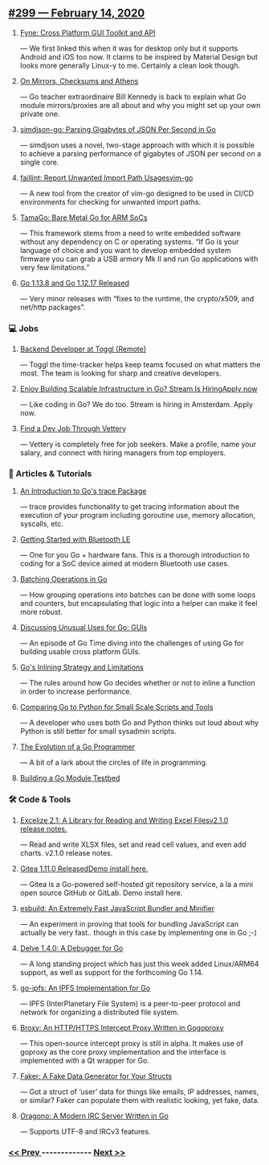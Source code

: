 ## [#299 — February 14, 2020](https://golangweekly.com/issues/299)

1. [Fyne: Cross Platform GUI Toolkit and API](https://golangweekly.com/link/83898/web)

     — We first linked this when it was for desktop only but it supports Android and iOS too now. It claims to be inspired by Material Design but looks more generally Linux-y to me. Certainly a clean look though.
1. [On Mirrors, Checksums and Athens](https://golangweekly.com/link/83899/web)

     — Go teacher extraordinaire Bill Kennedy is back to explain what Go module mirrors/proxies are all about and why you might set up your own private one.
1. [simdjson-go: Parsing Gigabytes of JSON Per Second in Go](https://golangweekly.com/link/83910/web)

     — simdjson uses a novel, two-stage approach with which it is possible to achieve a parsing performance of gigabytes of JSON per second on a single core.
1. [faillint: Report Unwanted Import Path Usagesvim-go](https://golangweekly.com/link/83901/web)

     — A new tool from the creator of vim-go designed to be used in CI/CD environments for checking for unwanted import paths.
1. [TamaGo: Bare Metal Go for ARM SoCs](https://golangweekly.com/link/83903/web)

     — This framework stems from a need to write embedded software without any dependency on C or operating systems. “If Go is your language of choice and you want to develop embedded system firmware you can grab a USB armory Mk II and run Go applications with very few limitations.”
1. [Go 1.13.8 and Go 1.12.17 Released](https://golangweekly.com/link/83904/web)

     — Very minor releases with “fixes to the runtime, the crypto/x509, and
net/http packages”.
### 💻 Jobs

1. [Backend Developer at Toggl (Remote)](https://golangweekly.com/link/83905/web)

     — Toggl the time-tracker helps keep teams focused on what matters the most. The team is looking for sharp and creative developers.
1. [Enjoy Building Scalable Infrastructure in Go? Stream Is HiringApply now](https://golangweekly.com/link/83906/web)

     — Like coding in Go? We do too. Stream is hiring in Amsterdam. Apply now.
1. [Find a Dev Job Through Vettery](https://golangweekly.com/link/83907/web)

     — Vettery is completely free for job seekers. Make a profile, name your salary, and connect with hiring managers from top employers.
### 📘 Articles & Tutorials

1. [An Introduction to Go's trace Package](https://golangweekly.com/link/83908/web)

     — trace provides functionality to get tracing information about the execution of your program including goroutine use, memory allocation, syscalls, etc.
1. [Getting Started with Bluetooth LE](https://golangweekly.com/link/83909/web)

     — One for you Go + hardware fans. This is a thorough introduction to coding for a SoC device aimed at modern Bluetooth use cases.
1. [Batching Operations in Go](https://golangweekly.com/link/83912/web)

     — How grouping operations into batches can be done with some loops and counters, but encapsulating that logic into a helper can make it feel more robust.
1. [Discussing Unusual Uses for Go: GUIs](https://golangweekly.com/link/83913/web)

     — An episode of Go Time diving into the challenges of using Go for building usable cross platform GUIs.
1. [Go's Inlining Strategy and Limitations](https://golangweekly.com/link/83914/web)

     — The rules around how Go decides whether or not to inline a function in order to increase performance.
1. [Comparing Go to Python for Small Scale Scripts and Tools](https://golangweekly.com/link/83915/web)

     — A developer who uses both Go and Python thinks out loud about why Python is still better for small sysadmin scripts.
1. [The Evolution of a Go Programmer](https://golangweekly.com/link/83916/web)

     — A bit of a lark about the circles of life in programming.
1. [Building a Go Module Testbed](https://golangweekly.com/link/83917/web)

### 🛠 Code & Tools

1. [Excelize 2.1: A Library for Reading and Writing Excel Filesv2.1.0 release notes.](https://golangweekly.com/link/83918/web)

     — Read and write XLSX files, set and read cell values, and even add charts. v2.1.0 release notes.
1. [Gitea 1.11.0 ReleasedDemo install here.](https://golangweekly.com/link/83920/web)

     — Gitea is a Go-powered self-hosted git repository service, a la a mini open source GitHub or GitLab. Demo install here.
1. [esbuild: An Extremely Fast JavaScript Bundler and Minifier](https://golangweekly.com/link/83923/web)

     — An experiment in proving that tools for bundling JavaScript can actually be very fast.. though in this case by implementing one in Go ;-)
1. [Delve 1.4.0: A Debugger for Go](https://golangweekly.com/link/83924/web)

     — A long standing project which has just this week added Linux/ARM64 support, as well as support for the forthcoming Go 1.14.
1. [go-ipfs: An IPFS Implementation for Go](https://golangweekly.com/link/83925/web)

     — IPFS (InterPlanetary File System) is a peer-to-peer protocol and network for organizing a distributed file system.
1. [Broxy: An HTTP/HTTPS Intercept Proxy Written in Gogoproxy](https://golangweekly.com/link/83926/web)

     — This open-source intercept proxy is still in alpha. It makes use of goproxy as the core proxy implementation and the interface is implemented with a Qt wrapper for Go.
1. [Faker: A Fake Data Generator for Your Structs](https://golangweekly.com/link/83928/web)

     — Got a struct of ‘user’ data for things like emails, IP addresses, names, or similar? Faker can populate them with realistic looking, yet fake, data.
1. [Oragono: A Modern IRC Server Written in Go](https://golangweekly.com/link/83929/web)

     — Supports UTF-8 and IRCv3 features.

### [ << Prev ](golangweekly-298.md) ------------- [ Next >> ](golangweekly-300.md)
